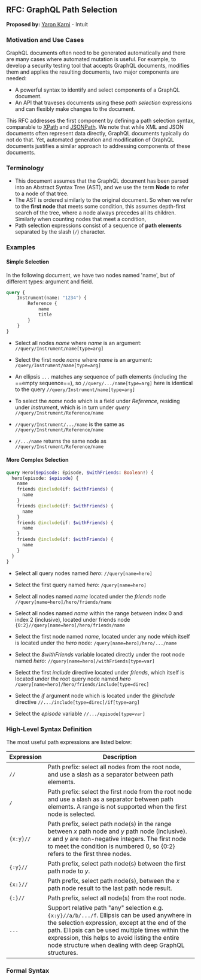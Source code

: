 ## RFC: GraphQL Path Selection

**Proposed by:** [Yaron Karni](mailto://yaron_kerni@intuit.com) - Intuit

### Motivation and Use Cases

GraphQL documents often need to be generated automatically and there are many cases where automated mutation is useful. For example, to develop a security testing tool that accepts GraphQL documents, modifies them and applies the resulting documents, two major components are needed:
* A powerful syntax to identify and select components of a GraphQL document.
* An API that traveses documents using these _path selection_ expressions and can flexibly make changes to the document.

This RFC addresses the first component by defining a path selection syntax, comparable to [XPath](https://www.w3.org/TR/xpath-30/) and [JSONPath](https://www.rfc-editor.org/rfc/rfc9535.txt). We note that while XML and JSON documents often represent data directly, GraphQL documents typically do not do that. Yet, automated generation and modification of GraphQL documents justifies a similar approach to addressing components of these documents.

### Terminology

* This document assumes that the GraphQL document has been parsed into an Abstract Syntax Tree (AST), and we use the term **Node** to refer to a node of that tree.
* The AST is ordered similarly to the original document. So when we refer to the **first node** that meets some condition, this assumes depth-first search of the tree, where a node always precedes all its children. Similarly when counting nodes that meet a condition, 
* Path selection expressions consist of a sequence of **path elements** separated by the slash (`/`) character.

### Examples

#### Simple Selection

In the following document, we have two nodes named 'name', but of different types: argument and field.

```graphql
query {
    Instrument(name: "1234") {
        Reference {
            name
            title
        }
    }
}
```

- Select all nodes *name* where *name* is an argument: `//query/Instrument/name[type=arg]`

- Select the first node *name* where *name* is an argument: `/query/Instrument/name[type=arg]`

- An ellipsis `...` matches any sequence of path elements (including the ==empty sequence==), so `//query/.../name[type=arg]` here is identical to the query `//query/Instrument/name[type=arg]`
  
- To select the *name* node which is a field under *Reference*, residing under *Instrumen*t, which is in turn under *query* `//query/Instrument/Reference/name`

- `//query/Instrument/.../name` is the same as `//query/Instrument/Reference/name`  
  
- `//.../name` returns the same node as `//query/Instrument/Reference/name`

#### More Complex Selection
```graphql
query Hero($episode: Episode, $withFriends: Boolean!) {
  hero(episode: $episode) {
    name
    friends @include(if: $withFriends) {
      name
    }
    friends @include(if: $withFriends) {
      name
    }
    friends @include(if: $withFriends) {
      name
    }
    friends @include(if: $withFriends) {
      name
    }
  }
}
```

- Select all query nodes named *hero*: `//query[name=hero]` 

- Select the first query named *hero*: `/query[name=hero]`     

- Select all nodes named _name_ located under the _friends_ node `//query[name=hero]/hero/friends/name` 

- Select all nodes named _name_ within the range between index 0 and index 2 (inclusive), located under friends node `{0:2}//query[name=hero]/hero/friends/name`   

- Select the first node named _name_, located under any node which itself is located under the _hero_ node: `/query[name=hero]/hero/.../name `

- Select the _$withFriends_ variable located directly under the root node named _hero_: `//query[name=hero]/withFriends[type=var]`

- Select the first _include_ directive located under *friends*, which itself is located under the root query node named _hero_ `/query[name=hero]/hero/friends/include[type=direc] `

- Select the _if_ argument node which is located under the _@include_ directive `//.../include[type=direc]/if[type=arg]`  

- Select the *episode* variable `//.../episode[type=var]`


### High-Level Syntax Definition
The most useful path expressions are listed below:

| Expression | Description   |
|---------|---------------------------------------|
| `//`    | Path prefix: select all nodes from the root node, and use a slash as a separator between path elements.                            |
| `/`     | Path prefix: select the first node from the root node and use a slash as a separator between path elements.  A range is not supported when the first node is selected. |
| `{x:y}//` | Path prefix, select path node(s) in the range between *x* path node and *y* path node (inclusive). *x* and *y* are non-negative integers. The first node to meet the condition is numbered 0, so {0:2} refers to the first three nodes. |
| `{:y}//` | Path prefix, select path node(s) between the first path node to *y*. |
| `{x:}//` | Path prefix, select path node(s), between the *x* path node result to the last path node result. |
| `{:}//` | Path prefix, select all node(s) from the root node. |
| `...` | Support relative path "any" selection e.g. `{x:y}//a/b/.../f`.  Ellipsis can be used anywhere in the selection expression, except at the end of the path. Ellipsis can be used multiple times within the expression, this helps to avoid listing the entire node structure when dealing with deep GraphQL structures. |

### Formal Syntax
